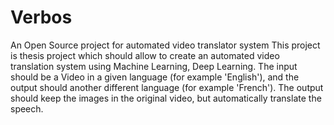 # Verbos
An Open Source project for automated video translator system
This project is thesis project which should allow to create an automated video translation system using Machine Learning, Deep Learning. The input should be a Video in a given language (for example 'English'), and the output should another different language (for example 'French'). The output should keep the images in the original video, but automatically translate the speech.
